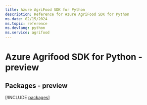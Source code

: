 ```yaml
---
title: Azure AgriFood SDK for Python
description: Reference for Azure AgriFood SDK for Python
ms.date: 02/15/2024
ms.topic: reference
ms.devlang: python
ms.service: agrifood
---
```

# Azure Agrifood SDK for Python - preview
## Packages - preview
[!INCLUDE [packages](agrifood-index.md)]